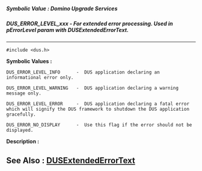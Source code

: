 ##### Symbolic Value : Domino Upgrade Services
##### DUS_ERROR_LEVEL_xxx - For extended error processing. Used in pErrorLevel param with DUSExtendedErrorText.
---
```
#include <dus.h>
```

**Symbolic Values :**

	DUS_ERROR_LEVEL_INFO	  -  DUS application declaring an informational error only.

	DUS_ERROR_LEVEL_WARNING	  -  DUS application declaring a warning message only.

	DUS_ERROR_LEVEL_ERROR	  -  DUS application declaring a fatal error which will signify the DUS framework to shutdown the DUS application gracefully.

	DUS_ERROR_NO_DISPLAY	  -  Use this flag if the error should not be displayed.


**Description :**




**See Also :**
[DUSExtendedErrorText](/domino-c-api-docs/reference/Func/DUSExtendedErrorText)
---
